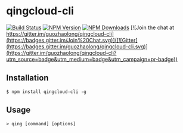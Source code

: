 # qingcloud-cli


[![Build Status](https://travis-ci.org/guozhaolong/qingcloud-cli.svg?branch=master)](http://travis-ci.org/tj/qingcloud-cli)
[![NPM Version](http://img.shields.io/npm/v/qingcloud-cli.svg?style=flat)](https://www.npmjs.org/package/qingcloud-cli)
[![NPM Downloads](https://img.shields.io/npm/dm/qingcloud-cli.svg?style=flat)](https://www.npmjs.org/package/qingcloud-cli)
[![Join the chat at https://gitter.im/guozhaolong/qingcloud-cli](https://badges.gitter.im/Join%20Chat.svg)]([![Gitter](https://badges.gitter.im/guozhaolong/qingcloud-cli.svg)](https://gitter.im/guozhaolong/qingcloud-cli?utm_source=badge&utm_medium=badge&utm_campaign=pr-badge))


## Installation
    
    $ npm install qingcloud-cli -g
    
## Usage

    > qing [command] [options]

